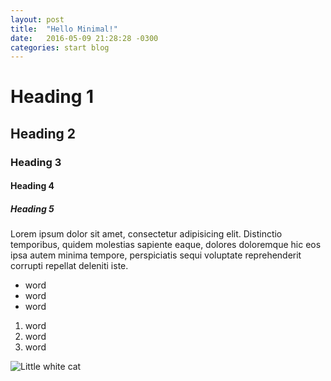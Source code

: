 ```yaml
---
layout: post
title:  "Hello Minimal!"
date:   2016-05-09 21:28:28 -0300
categories: start blog
---
```


# Heading 1

## Heading 2

### Heading 3

#### Heading 4

##### Heading 5

Lorem ipsum dolor sit amet, consectetur adipisicing elit. Distinctio temporibus, quidem molestias sapiente eaque, dolores doloremque hic eos ipsa autem minima tempore, perspiciatis sequi voluptate reprehenderit corrupti repellat deleniti iste.

- word
- word
- word

1. word
1. word
1. word

![Little white cat](https://i.ytimg.com/vi/mW3S0u8bj58/maxresdefault.jpg)